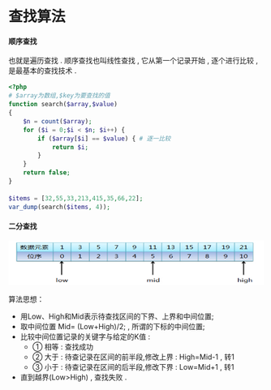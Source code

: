 # 查找算法

#### 顺序查找

也就是遍历查找 . 顺序查找也叫线性查找 , 它从第一个记录开始 , 逐个进行比较 , 是最基本的查找技术 .

```php
<?php
# $array为数组,$key为要查找的值
function search($array,$value)
{
    $n = count($array);
    for ($i = 0;$i < $n; $i++) {
        if ($array[$i] == $value) { # 逐一比较
            return $i;
        }
    }
    return false;
}

$items = [32,55,33,213,415,35,66,22];
var_dump(search($items, 4));
```

#### 二分查找

![](/assets/erfenchazhao.png)

算法思想：

* 用Low、High和Mid表示待查找区间的下界、上界和中间位置;
* 取中间位置 Mid= \(Low+High\)/2; , 所谓的下标的中间位置;
* 比较中间位置记录的关键字与给定的K值 : 
  * ① 相等 : 查找成功
  * ② 大于 : 待查记录在区间的前半段,修改上界 : High=Mid-1 , 转1
  * ③ 小于 : 待查记录在区间的后半段,修改下界 : Low=Mid+1 , 转1
* 直到越界\(Low&gt;High\) , 查找失败 . 

```

```



